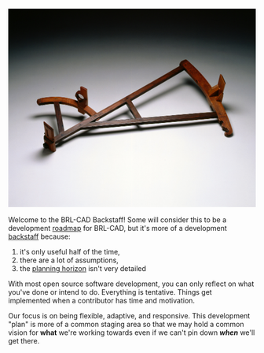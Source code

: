 ![](img/Backstaff.jpg)

Welcome to the BRL-CAD Backstaff! Some will consider this to be a
development [roadmap](http://en.wikipedia.org/wiki/Technology_roadmap)
for BRL-CAD, but it's more of a development
[backstaff](https://www.ion.org/museum/item_view.cfm?cid=2&scid=14&iid=31)
because:

1.  it's only useful half of the time,
2.  there are a lot of assumptions,
3.  the [planning
    horizon](http://en.wikipedia.org/wiki/Planning_horizon) isn't very
    detailed

With most open source software development, you can only reflect on what
you've done or intend to do. Everything is tentative. Things get
implemented when a contributor has time and motivation.

Our focus is on being flexible, adaptive, and responsive. This
development "plan" is more of a common staging area so that we may hold
a common vision for **what** we're working towards even if we can't pin
down ***when*** we'll get there.
